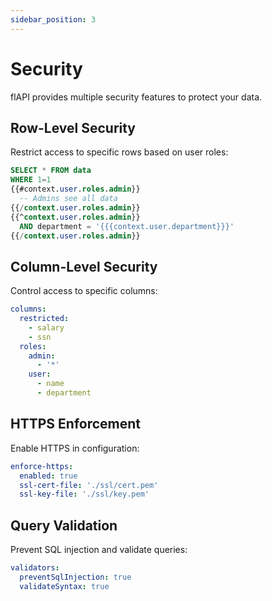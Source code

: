 ```yaml
---
sidebar_position: 3
---
```


# Security

flAPI provides multiple security features to protect your data.

## Row-Level Security

Restrict access to specific rows based on user roles:
```sql
SELECT * FROM data
WHERE 1=1
{{#context.user.roles.admin}}
  -- Admins see all data
{{/context.user.roles.admin}}
{{^context.user.roles.admin}}
  AND department = '{{{context.user.department}}}'
{{/context.user.roles.admin}}
```

## Column-Level Security

Control access to specific columns:
```yaml
columns:
  restricted:
    - salary
    - ssn
  roles:
    admin:
      - '*'
    user:
      - name
      - department
```

## HTTPS Enforcement

Enable HTTPS in configuration:
```yaml
enforce-https:
  enabled: true
  ssl-cert-file: './ssl/cert.pem'
  ssl-key-file: './ssl/key.pem'
```

## Query Validation

Prevent SQL injection and validate queries:
```yaml
validators:
  preventSqlInjection: true
  validateSyntax: true
``` 